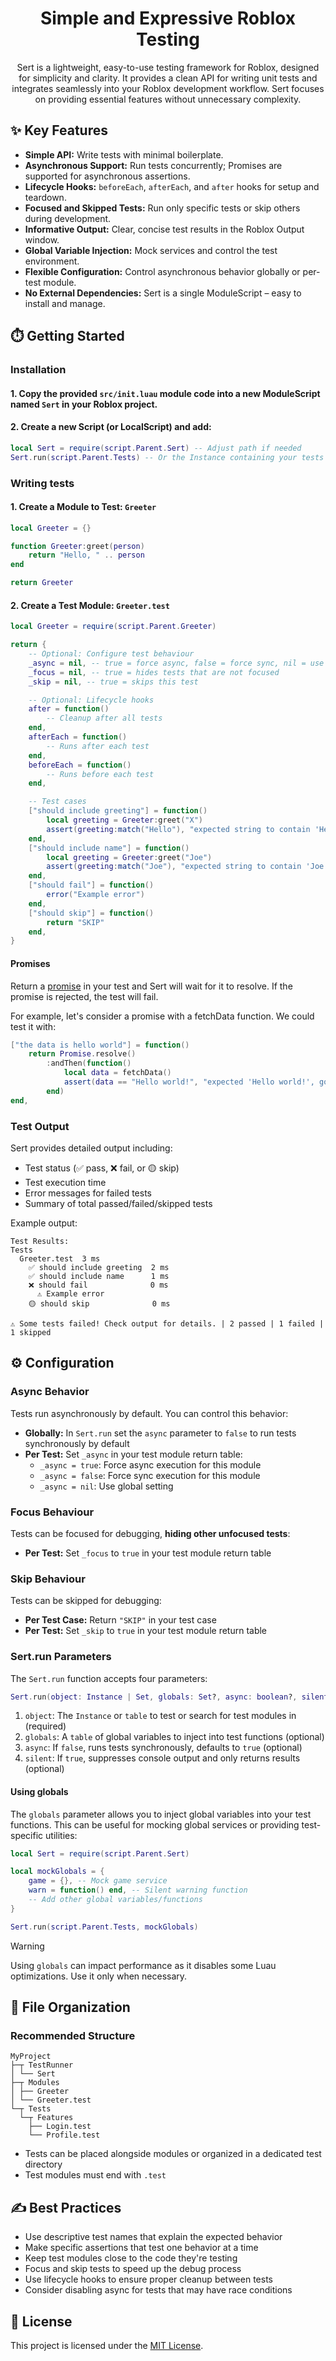 <h1 align="center">Simple and Expressive Roblox Testing</h1>
<p align="center">Sert is a lightweight, easy-to-use testing framework for Roblox, designed for simplicity and clarity. It provides a clean API for writing unit tests and integrates seamlessly into your Roblox development workflow. Sert focuses on providing essential features without unnecessary complexity.</p>

## ✨ Key Features

* **Simple API:** Write tests with minimal boilerplate.
* **Asynchronous Support:** Run tests concurrently; Promises are supported for asynchronous assertions.
* **Lifecycle Hooks:** `beforeEach`, `afterEach`, and `after` hooks for setup and teardown.
* **Focused and Skipped Tests:** Run only specific tests or skip others during development.
* **Informative Output:** Clear, concise test results in the Roblox Output window.
* **Global Variable Injection:** Mock services and control the test environment.
* **Flexible Configuration:** Control asynchronous behavior globally or per-test module.
* **No External Dependencies:** Sert is a single ModuleScript – easy to install and manage.

## ⏱️ Getting Started

### Installation

#### 1. Copy the provided `src/init.luau` module code into a new ModuleScript named `Sert` in your Roblox project.
#### 2. Create a new Script (or LocalScript) and add:

```lua
local Sert = require(script.Parent.Sert) -- Adjust path if needed
Sert.run(script.Parent.Tests) -- Or the Instance containing your tests
```

### Writing tests

#### 1. **Create a Module to Test:** `Greeter`

```lua
local Greeter = {}

function Greeter:greet(person)
	return "Hello, " .. person
end

return Greeter
```

#### 2. **Create a Test Module:** `Greeter.test`

```lua
local Greeter = require(script.Parent.Greeter)

return {
	-- Optional: Configure test behaviour
	_async = nil, -- true = force async, false = force sync, nil = use global setting
	_focus = nil, -- true = hides tests that are not focused
	_skip = nil, -- true = skips this test

	-- Optional: Lifecycle hooks
	after = function()
		-- Cleanup after all tests
	end,
	afterEach = function()
		-- Runs after each test
	end,
	beforeEach = function()
		-- Runs before each test
	end,

	-- Test cases
	["should include greeting"] = function()
		local greeting = Greeter:greet("X")
		assert(greeting:match("Hello"), "expected string to contain 'Hello', got " .. greeting)
	end,
	["should include name"] = function()
		local greeting = Greeter:greet("Joe")
		assert(greeting:match("Joe"), "expected string to contain 'Joe', got " .. greeting)
	end,
	["should fail"] = function()
		error("Example error")
	end,
	["should skip"] = function()
		return "SKIP"
	end,
}
```

#### Promises

Return a [promise](https://github.com/evaera/roblox-lua-promise) in your test and Sert will wait for it to resolve. If the promise is rejected, the test will fail.

For example, let's consider a promise with a fetchData function. We could test it with:

```lua
["the data is hello world"] = function()
	return Promise.resolve()
		:andThen(function()
			local data = fetchData()
			assert(data == "Hello world!", "expected 'Hello world!', got" .. greeting)
		end)
end,
```

### Test Output

Sert provides detailed output including:
* Test status (✅ pass, ❌ fail, or 🟡 skip)
* Test execution time
* Error messages for failed tests
* Summary of total passed/failed/skipped tests

Example output:
```
Test Results:
Tests
  Greeter.test  3 ms
    ✅ should include greeting  2 ms
    ✅ should include name      1 ms
    ❌ should fail              0 ms
      ⚠️ Example error
    🟡 should skip              0 ms

⚠️ Some tests failed! Check output for details. | 2 passed | 1 failed | 1 skipped
```

## ⚙️ Configuration

### Async Behavior

Tests run asynchronously by default. You can control this behavior:

* **Globally:** In `Sert.run` set the `async` parameter to `false` to run tests synchronously by default
* **Per Test:** Set `_async` in your test module return table:
	* `_async = true`: Force async execution for this module
	* `_async = false`: Force sync execution for this module
	* `_async = nil`: Use global setting

### Focus Behaviour

Tests can be focused for debugging, **hiding other unfocused tests**:

* **Per Test:** Set `_focus` to `true` in your test module return table

### Skip Behaviour

Tests can be skipped for debugging:

* **Per Test Case:** Return `"SKIP"` in your test case
* **Per Test:** Set `_skip` to `true` in your test module return table

### Sert.run Parameters

The `Sert.run` function accepts four parameters:

```lua
Sert.run(object: Instance | Set, globals: Set?, async: boolean?, silent: boolean?)
```

1. `object`: The `Instance` or `table` to test or search for test modules in (required)
2. `globals`: A `table` of global variables to inject into test functions (optional)
3. `async`: If `false`, runs tests synchronously, defaults to `true` (optional)
4. `silent`: If `true`, suppresses console output and only returns results (optional)

#### Using globals

The `globals` parameter allows you to inject global variables into your test functions. This can be useful for mocking global services or providing test-specific utilities:

```lua
local Sert = require(script.Parent.Sert)

local mockGlobals = {
	game = {}, -- Mock game service
	warn = function() end, -- Silent warning function
	-- Add other global variables/functions
}

Sert.run(script.Parent.Tests, mockGlobals)
```

> [!WARNING]
> Using `globals` can impact performance as it disables some Luau optimizations. Use it only when necessary.

## 📁 File Organization

### Recommended Structure

```
MyProject
├─┬ TestRunner
│ └── Sert
├─┬ Modules
│ ├── Greeter
│ └── Greeter.test
└─┬ Tests
  └─┬ Features
    ├── Login.test
    └── Profile.test
```

* Tests can be placed alongside modules or organized in a dedicated test directory
* Test modules must end with `.test`

## ✍️ Best Practices

* Use descriptive test names that explain the expected behavior
* Make specific assertions that test one behavior at a time
* Keep test modules close to the code they're testing
* Focus and skip tests to speed up the debug process
* Use lifecycle hooks to ensure proper cleanup between tests
* Consider disabling async for tests that may have race conditions

## 📄 License

This project is licensed under the [MIT License](LICENSE.txt).
